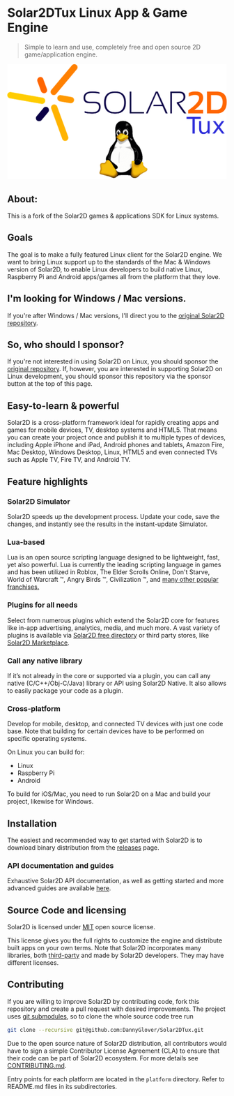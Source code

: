 # Solar2DTux Linux App & Game Engine

> Simple to learn and use, completely free and open source 2D game/application engine.

![Solar2D Logo](logo.png)

## About:

This is a fork of the Solar2D games & applications SDK for Linux systems. 

## Goals

The goal is to make a fully featured Linux client for the Solar2D engine. We want to bring Linux support up to the standards of the Mac & Windows version of 
Solar2D, to enable Linux developers to build native Linux, Raspberry Pi and Android apps/games all from the platform that they love.

## I'm looking for Windows / Mac versions.

If you're after Windows / Mac versions, I'll direct you to the [original Solar2D repository](https://github.com/Shchvova/corona).

## So, who should I sponsor?

If you're not interested in using Solar2D on Linux, you should sponsor the [original repository](https://github.com/Shchvova/corona). If, however, you are interested in supporting Solar2D on Linux development, you should sponsor this repository via the sponsor button at the top of this page.

## Easy-to-learn & powerful
Solar2D is a cross-platform framework ideal for rapidly creating apps and games for mobile devices, TV, desktop systems and HTML5. That means you can create your project once and publish it to multiple types of devices, including Apple iPhone and iPad, Android phones and tablets, Amazon Fire, Mac Desktop, Windows Desktop, Linux, HTML5 and even connected TVs such as Apple TV, Fire TV, and Android TV.

## Feature highlights

### Solar2D Simulator
Solar2D speeds up the development process. Update your code, save the changes, and instantly see the results in the instant-update Simulator.

### Lua-based
Lua is an open source scripting language designed to be lightweight, fast, yet also powerful. Lua is currently the leading scripting language in games and has been utilized in Roblox, The Elder Scrolls Online, Don't Starve, World of Warcraft ™, Angry Birds ™, Civilization ™, and [many other popular franchises.](https://en.wikipedia.org/wiki/Category:Lua-scripted_video_games)

### Plugins for all needs
Select from numerous plugins which extend the Solar2D core for features like in-app advertising, analytics, media, and much more. A vast variety of plugins is available via [Solar2D free directory](https://plugins.solar2d.com/) or third party stores, like [Solar2D Marketplace](https://solar2dmarketplace.com/).

### Call any native library
If it’s not already in the core or supported via a plugin, you can call any native (C/C++/Obj-C/Java) library or API using Solar2D Native. It also allows to easily package your code as a plugin.

### Cross-platform
Develop for mobile, desktop, and connected TV devices with just one code base. Note that building for certain devices have to be performed on specific operating systems.

On Linux you can build for:

- Linux
- Raspberry Pi
- Android

To build for iOS/Mac, you need to run Solar2D on a Mac and build your project, likewise for Windows.

## Installation
The easiest and recommended way to get started with Solar2D is to download binary distribution from the [releases](https://github.com/DannyGlover/Solar2D/releases) page.

### API documentation and guides
Exhaustive Solar2D API documentation, as well as getting started and more advanced guides are available [here](http://docs.coronalabs.com).

## Source Code and licensing
Solar2D is licensed under [MIT](LICENSE) open source license.

This license gives you the full rights to customize the engine and distribute built apps on your own terms. 
Note that Solar2D incorporates many libraries, both [third-party](sdk/dmg/Corona3rdPartyLicenses.txt) and made by Solar2D developers. They may have different licenses.

## Contributing

If you are willing to improve Solar2D by contributing code, fork this repository and create a pull request with desired improvements. The project uses [git submodules](https://git-scm.com/book/en/Git-Tools-Submodules), so to clone the whole source code tree run

```sh
git clone --recursive git@github.com:DannyGlover/Solar2DTux.git
```

Due to the open source nature of Solar2D distribution, all contributors would have to sign a simple Contributor License Agreement (CLA) to ensure that their code can be part of Solar2D ecosystem. For more details see [CONTRIBUTING.md](CONTRIBUTING.md).

Entry points for each platform are located in the `platform` directory. Refer to README.md files in its subdirectories.
